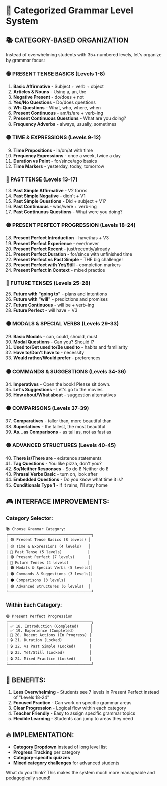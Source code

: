 # 🎯 Categorized Grammar Level System

## 📚 **CATEGORY-BASED ORGANIZATION**

Instead of overwhelming students with 35+ numbered levels, let's organize by grammar focus:

### **🟢 PRESENT TENSE BASICS (Levels 1-8)**
1. **Basic Affirmative** - Subject + verb + object
2. **Articles & Nouns** - Using a, an, the
3. **Negative Present** - do/does + not
4. **Yes/No Questions** - Do/does questions
5. **Wh-Questions** - What, who, where, when
6. **Present Continuous** - am/is/are + verb-ing
7. **Present Continuous Questions** - What are you doing?
8. **Frequency Adverbs** - always, usually, sometimes

### **🟡 TIME & EXPRESSIONS (Levels 9-12)**
9. **Time Prepositions** - in/on/at with time
10. **Frequency Expressions** - once a week, twice a day
11. **Duration vs Point** - for/since/ago basics
12. **Time Markers** - yesterday, today, tomorrow

### **🔴 PAST TENSE (Levels 13-17)**
13. **Past Simple Affirmative** - V2 forms
14. **Past Simple Negative** - didn't + V1
15. **Past Simple Questions** - Did + subject + V1?
16. **Past Continuous** - was/were + verb-ing
17. **Past Continuous Questions** - What were you doing?

### **🟣 PRESENT PERFECT PROGRESSION (Levels 18-24)**
18. **Present Perfect Introduction** - have/has + V3
19. **Present Perfect Experience** - ever/never
20. **Present Perfect Recent** - just/recently/already
21. **Present Perfect Duration** - for/since with unfinished time
22. **Present Perfect vs Past Simple** - THE big challenge!
23. **Present Perfect with Yet/Still** - completion markers
24. **Present Perfect in Context** - mixed practice

### **🔵 FUTURE TENSES (Levels 25-28)**
25. **Future with "going to"** - plans and intentions
26. **Future with "will"** - predictions and promises
27. **Future Continuous** - will be + verb-ing
28. **Future Perfect** - will have + V3

### **🟠 MODALS & SPECIAL VERBS (Levels 29-33)**
29. **Basic Modals** - can, could, should, must
30. **Modal Questions** - Can you? Should I?
31. **Used to/Get used to/Be used to** - habits and familiarity
32. **Have to/Don't have to** - necessity
33. **Would rather/Would prefer** - preferences

### **🟤 COMMANDS & SUGGESTIONS (Levels 34-36)**
34. **Imperatives** - Open the book! Please sit down.
35. **Let's Suggestions** - Let's go to the movies
36. **How about/What about** - suggestion alternatives

### **⚫ COMPARISONS (Levels 37-39)**
37. **Comparatives** - taller than, more beautiful than
38. **Superlatives** - the tallest, the most beautiful
39. **As...as Comparisons** - as tall as, not as fast as

### **🟢 ADVANCED STRUCTURES (Levels 40-45)**
40. **There is/There are** - existence statements
41. **Tag Questions** - You like pizza, don't you?
42. **So/Neither Responses** - So do I! Neither do I!
43. **Phrasal Verbs Basic** - turn on, look after
44. **Embedded Questions** - Do you know what time it is?
45. **Conditionals Type 1** - If it rains, I'll stay home

## 🎮 **INTERFACE IMPROVEMENTS:**

### **Category Selector:**
```
📚 Choose Grammar Category:
┌─────────────────────────────────────┐
│ 🟢 Present Tense Basics (8 levels) │
│ 🟡 Time & Expressions (4 levels)   │
│ 🔴 Past Tense (5 levels)           │
│ 🟣 Present Perfect (7 levels)      │
│ 🔵 Future Tenses (4 levels)        │
│ 🟠 Modals & Special Verbs (5 levels)│
│ 🟤 Commands & Suggestions (3 levels)│
│ ⚫ Comparisons (3 levels)           │
│ 🟢 Advanced Structures (6 levels)  │
└─────────────────────────────────────┘
```

### **Within Each Category:**
```
🟣 Present Perfect Progression
┌─────────────────────────────────────┐
│ ✅ 18. Introduction (Completed)     │
│ ✅ 19. Experience (Completed)       │
│ 🔄 20. Recent Actions (In Progress) │
│ 🔒 21. Duration (Locked)            │
│ 🔒 22. vs Past Simple (Locked)      │
│ 🔒 23. Yet/Still (Locked)           │
│ 🔒 24. Mixed Practice (Locked)      │
└─────────────────────────────────────┘
```

## 🎯 **BENEFITS:**

1. **Less Overwhelming** - Students see 7 levels in Present Perfect instead of "Levels 18-24"
2. **Focused Practice** - Can work on specific grammar areas
3. **Clear Progression** - Logical flow within each category
4. **Teacher Friendly** - Easy to assign specific grammar topics
5. **Flexible Learning** - Students can jump to areas they need

## 🔥 **IMPLEMENTATION:**

- **Category Dropdown** instead of long level list
- **Progress Tracking** per category
- **Category-specific quizzes**
- **Mixed category challenges** for advanced students

What do you think? This makes the system much more manageable and pedagogically sound!


